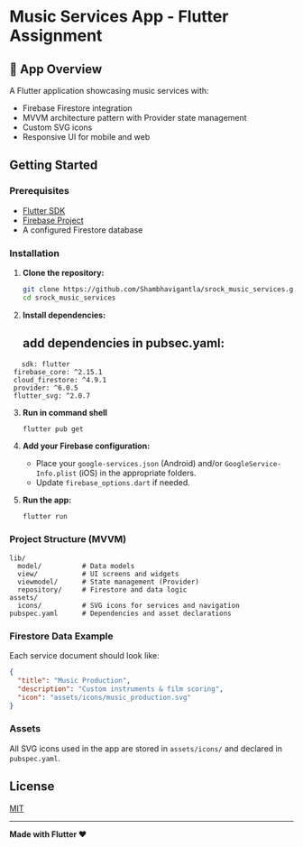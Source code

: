# Music Services App - Flutter Assignment

## 📱 App Overview
A Flutter application showcasing music services with:
- Firebase Firestore integration
- MVVM architecture pattern with Provider state management
- Custom SVG icons
- Responsive UI for mobile and web

## Getting Started

### Prerequisites

- [Flutter SDK](https://flutter.dev/docs/get-started/install)
- [Firebase Project](https://firebase.google.com/)
- A configured Firestore database

### Installation

1. **Clone the repository:**
   ```sh
   git clone https://github.com/Shambhavigantla/srock_music_services.git
   cd srock_music_services
   ```

2. **Install dependencies:**
   ## add dependencies in pubsec.yaml:
 ``` flutter:
    sdk: flutter
  firebase_core: ^2.15.1
  cloud_firestore: ^4.9.1
  provider: ^6.0.5
  flutter_svg: ^2.0.7
   ```
3. **Run in command shell**
   ```
   flutter pub get
   ```

4. **Add your Firebase configuration:**
   - Place your `google-services.json` (Android) and/or `GoogleService-Info.plist` (iOS) in the appropriate folders.
   - Update `firebase_options.dart` if needed.

5. **Run the app:**
   ```sh
   flutter run
   ```

### Project Structure (MVVM)

```
lib/
  model/          # Data models
  view/           # UI screens and widgets
  viewmodel/      # State management (Provider)
  repository/     # Firestore and data logic
assets/
  icons/          # SVG icons for services and navigation
pubspec.yaml      # Dependencies and asset declarations
```

### Firestore Data Example

Each service document should look like:
```json
{
  "title": "Music Production",
  "description": "Custom instruments & film scoring",
  "icon": "assets/icons/music_production.svg"
}
```

### Assets

All SVG icons used in the app are stored in `assets/icons/` and declared in `pubspec.yaml`.

## License

[MIT](LICENSE)

---

**Made with Flutter &hearts;**

  
